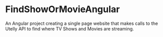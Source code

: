 # FindShowOrMovieAngular

An Angular project creating a single page website that makes calls to the Utelly API to find where TV Shows and Movies are streaming.
